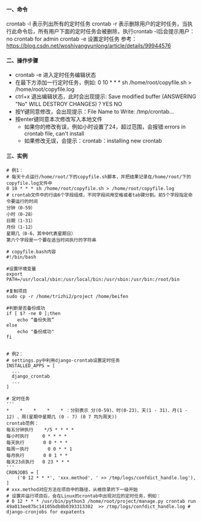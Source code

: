 #### 一、命令
crontab -l 表示列出所有的定时任务
crontab -r 表示删除用户的定时任务，当执行此命令后，所有用户下面的定时任务会被删除，执行crontab -l后会提示用户： no crontab for admin
crontab -e 设置定时任务
参考：https://blog.csdn.net/woshiyangyunlong/article/details/99944576

#### 二、操作步骤
* crontab -e 进入定时任务编辑状态
* 在最下方添加一行定时任务，例如: 0 10 * * * sh /home/root/copyfile.sh > /home/root/copyfile.log
* ctrl+x 退出编辑状态，此时会出现提示: Save modified buffer (ANSWERING "No" WILL DESTROY CHANGES)？YES  NO
* 按Y键同意修改，会出现提示：File Name to Write: /tmp/crontab...
* 按enter键同意本次修改写入本地文件
  * 如果你的修改有误，例如小时设置了24，超过范围，会报错:errors in crontab file, can't install
  * 如果修改无误，会提示：crontab：installing new crontab


#### 三、实例
```
# 例1：
# 每天十点运行/home/root/下的copyfile.sh脚本，并把结果记录在/home/root/下的copyfile.log文件中
0 10 * * * sh /home/root/copyfile.sh > /home/root/copyfile.log
# crontab文件中的行由6个字段组成，不同字段间用空格或者tab键分割。前5个字段指定命令要运行的时间
分钟（0-59）
小时（0-28）
日期（1-31）
月份（1-12）
星期几（0-6，其中0代表星期日）
第六个字段是一个要在适当时间执行的字符串

# copyfile.bash内容
#!/bin/bash

#设置环境变量
export PATH=/usr/local/sbin:/usr/local/bin:/usr/sbin:/usr/bin:/root/bin

#复制项目
sudo cp -r /home/trizhi2/project /home/beifen

#判断是否备份成功        
if [ $? -ne 0 ];then
    echo “备份失败”
else
    echo "备份成功"
fi


# 例2：
# settings.py中利用django-crontab设置定时任务
INSTALLED_APPS = [
  ...
  django_crontab
  ...
]

# 定时任务
'''
*    *    *    *    * ：分别表示 分(0-59)、时(0-23)、天(1 - 31)、月(1 - 12) 、周(星期中星期几 (0 - 7) (0 7 均为周天))
crontab范例：
每五分钟执行    */5 * * * *
每小时执行     0 * * * *
每天执行       0 0 * * *
每周一执行       0 0 * * 1
每月执行       0 0 1 * *
每天23点执行   0 23 * * *
'''
CRONJOBS = [
    ('0 12 * * *', 'xxx.method', ' >> /tmp/logs/confdict_handle.log'), 
]
# xxx.method对应方法在项目中的路径，从根目录的下一级开始
# 设置并运行项目后，会在Linux的crontab中出现对应的定时任务，例如：
# 0 12 * * * /usr/bin/python3 /home/root/project/manage.py crontab run 49a013ee87bc14105bdb8b0393313302  >> /tmp/logs/confdict_handle.log # django-cronjobs for expatents
```